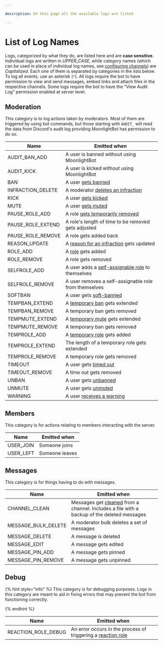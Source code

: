 ```yaml
---

description: On this page all the available logs are listed

---
```


# List of Log Names  

Logs, categorized by what they do, are listed here and are **case sensitive**. Individual logs are written in _UPPER\_CASE_, while category names (which can be used in place of individual log names, see [configuring channels](/management-commands/config.md#channels)) are _Capitalized_. Each one of them is separated by categories in the lists below. To log all events, use an asterisk (`*`). All logs require the bot to have permission to view and send messages, embed links and attach files in the respective channels. Some logs require the bot to have the "View Audit Log" permission enabled at server level.  

## Moderation

This category is to log actions taken by moderators. Most of them are triggered by using bot commands, but those starting with `AUDIT_` will read the data from Discord's audit log providing MoonlightBot has permission to do so.

| Name              | Emitted when     |
| ----------------- | ---------------- |
| AUDIT_BAN_ADD     | A user is banned without using MoonlightBot |
| AUDIT_KICK        | A user is kicked without using MoonlightBot |
| BAN               | A user [gets banned](/moderation-commands/ban.md) |
| INFRACTION_DELETE | A moderator [deletes an infraction](/moderation-commands/infractions.md)|
| KICK              | A user [gets kicked](/moderation-commands/kick.md) |
| MUTE              | A user [gets muted](/moderation-commands/mute.md) |
| PAUSE_ROLE_ADD    | A role [gets temporarily removed](/role-management-commands/pause-role.md) |
| PAUSE_ROLE_EXTEND | A role's length of time to be removed gets adjusted |
| PAUSE_ROLE_REMOVE | A role gets added back |
| REASON_UPDATE     | A [reason for an infraction](/moderation-commands/infractions.md#reason ) gets updated |
| ROLE_ADD          | A [role](/role-management-commands/role.md) gets added |
| ROLE_REMOVE       | A role gets removed|
| SELFROLE_ADD      | A user adds a [self-assignable role](/role-management-commands/selfrole.md) to themselves |
| SELFROLE_REMOVE   | A user removes a self-assignable role from themselves  |
| SOFTBAN           | A user gets [soft-banned](/moderation-commands/softban.md) |
| TEMPBAN_EXTEND    | A [temporary ban](/moderation-commands/tempban.md) gets extended |
| TEMPBAN_REMOVE    | A temporary ban gets removed |
| TEMPMUTE_EXTEND   | A [temporary mute](/moderation-commands/tempmute.md) gets extended |
| TEMPMUTE_REMOVE   | A temporary ban gets removed |
| TEMPROLE_ADD      | A [temporary role](/role-management-commands/temprole.md) gets added |
| TEMPROLE_EXTEND   | The length of a temporary role gets extended |
| TEMPROLE_REMOVE   | A temporary role gets removed |
| TIMEOUT           | A user gets [timed out](/moderation-commands/timeout.md) |
| TIMEOUT_REMOVE    | A time out gets removed |
| UNBAN             | A user gets [unbanned](/moderation-commands/unban.md) |
| UNMUTE            | A user gets [unmuted](/moderation-commands/unmute.md) |
| WARNING           | A user [receives a warning](/moderation-commands/warn.md) |

## Members

This category is for actions relating to members interacting with the server.

| Name      | Emitted when     |
| --------- | ---------------- |
| USER_JOIN | Someone joins |
| USER_LEFT | Someone leaves |

## Messages

This category is for things having to do with messages.

| Name                | Emitted when     |
| ------------------- | ---------------- |
| CHANNEL_CLEAN       | Messages get [cleaned](/moderation-commands/clean.md) from a channel. Includes a file with a backup of the deleted messages |
| MESSAGE_BULK_DELETE | A moderator bulk deletes a set of messages |
| MESSAGE_DELETE      | A message is deleted |
| MESSAGE_EDIT        | A message gets edited |
| MESSAGE_PIN_ADD     | A message gets pinned |
| MESSAGE_PIN_REMOVE  | A message gets unpinned |

## Debug

{% hint style="info" %}
This category is for debugging purposes. Logs in this category are meant to aid in fixing errors that may prevent the bot from functioning correctly.

{% endhint %}

| Name                | Emitted when     |
| ------------------- | ---------------- |
| REACTION_ROLE_DEBUG | An error occurs in the process of triggering a [reaction role](/start-up/setting-up-reaction-roles.md) |
